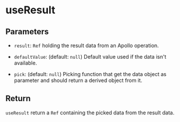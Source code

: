 # useResult

## Parameters

- `result`: `Ref` holding the result data from an Apollo operation.

- `defaultValue`: (default: `null`) Default value used if the data isn't available.

- `pick`: (default: `null`) Picking function that get the data object as parameter and should return a derived object from it.

## Return

`useResult` return a `Ref` containing the picked data from the result data.
